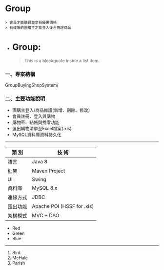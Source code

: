 # Group
    > 會員才能購買並享有優惠價格
    > 有權限的團購主才能登入後台管理商品
*   # Group:

    > This is a blockquote
    > inside a list item.


### 一、專案結構

GroupBuyingShopSystem/





### 二、主要功能說明
- 團購主登入/商品維護(新增、刪除、修改）
- 會員註冊、登入與購物
- 購物車、結帳與找零功能
- 匯出購物清單至Excel檔案(.xls)
- MySQL資料庫資料持久化

*****

|   類 別   |  技 術         | 
| --------  | --------      |
語言        |  Java 8
框架        |  Maven Project
UI          |  Swing
資料庫      |  MySQL 8.x
連線方式    |  JDBC
匯出功能    |  Apache POI (HSSF for .xls)
架構模式    |  MVC + DAO


*   Red
*   Green
*   Blue

*****

1.  Bird
2.  McHale
3.  Parish
   






